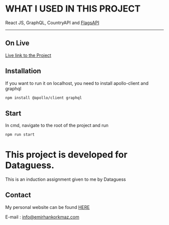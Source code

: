 # WHAT I USED IN THIS PROJECT

React JS, 
GraphQL,
CountryAPI and
[FlagsAPI](https://flagsapi.com/)

---
## On Live
[Live link to the Project](https://dataguess-country-task.netlify.app/)

## Installation

If you want to run it on localhost, you need to install apollo-client and graphql

```bash
npm install @apollo/client graphql
```
## Start
In cmd, navigate to the root of the project and run 
```bash
npm run start
```




# This project is developed for Dataguess.

This is an induction assignment given to me by Dataguess

## Contact

My personal website can be found [HERE](http://emirhankorkmaz.com/)

E-mail : [info@emirhankorkmaz.com](mailto:info@emirhankorkmaz.com)

